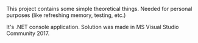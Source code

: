 This project contains some simple theoretical things. 
Needed for personal purposes (like refreshing memory, testing, etc.)

It's .NET console application.
Solution was made in MS Visual Studio Community 2017.
